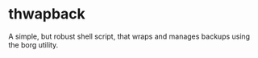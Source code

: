 # thwapback
A simple, but robust shell script, that wraps and manages backups using the borg utility.
